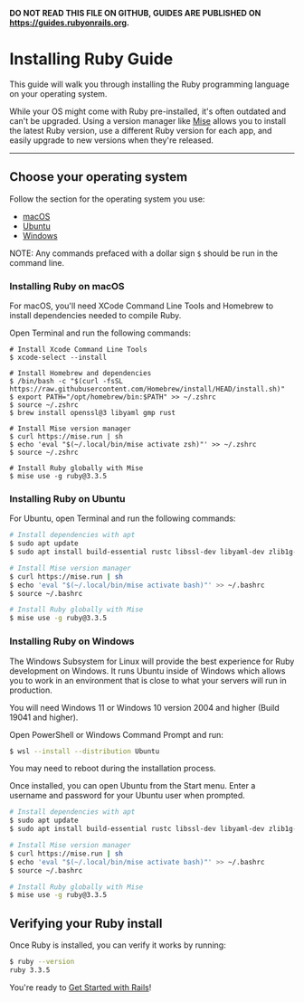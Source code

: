 **DO NOT READ THIS FILE ON GITHUB, GUIDES ARE PUBLISHED ON https://guides.rubyonrails.org.**

Installing Ruby Guide
=====================

This guide will walk you through installing the Ruby programming language on your operating system.

While your OS might come with Ruby pre-installed, it's often outdated and can't be upgraded. Using a version manager like [Mise](https://mise.jdx.dev/getting-started.html) allows you to install the latest Ruby version, use a different Ruby version for each app, and easily upgrade to new versions when they're released.

--------------------------------------------------------------------------------

## Choose your operating system

Follow the section for the operating system you use:

* [macOS](#installing-ruby-on-macos)
* [Ubuntu](#installing-ruby-on-ubuntu)
* [Windows](#installing-ruby-on-windows)

NOTE: Any commands prefaced with a dollar sign `$` should be run in the command line.

### Installing Ruby on macOS

For macOS, you'll need XCode Command Line Tools and Homebrew to install dependencies needed to compile Ruby.

Open Terminal and run the following commands:

```shell
# Install Xcode Command Line Tools
$ xcode-select --install

# Install Homebrew and dependencies
$ /bin/bash -c "$(curl -fsSL https://raw.githubusercontent.com/Homebrew/install/HEAD/install.sh)"
$ export PATH="/opt/homebrew/bin:$PATH" >> ~/.zshrc
$ source ~/.zshrc
$ brew install openssl@3 libyaml gmp rust

# Install Mise version manager
$ curl https://mise.run | sh
$ echo 'eval "$(~/.local/bin/mise activate zsh)"' >> ~/.zshrc
$ source ~/.zshrc

# Install Ruby globally with Mise
$ mise use -g ruby@3.3.5
```

### Installing Ruby on Ubuntu

For Ubuntu, open Terminal and run the following commands:

```bash
# Install dependencies with apt
$ sudo apt update
$ sudo apt install build-essential rustc libssl-dev libyaml-dev zlib1g-dev libgmp-dev

# Install Mise version manager
$ curl https://mise.run | sh
$ echo 'eval "$(~/.local/bin/mise activate bash)"' >> ~/.bashrc
$ source ~/.bashrc

# Install Ruby globally with Mise
$ mise use -g ruby@3.3.5
```

### Installing Ruby on Windows

The Windows Subsystem for Linux will provide the best experience for Ruby development on Windows. It runs Ubuntu inside of Windows which allows you to work in an environment that is close to what your servers will run in production.

You will need Windows 11 or Windows 10 version 2004 and higher (Build 19041 and higher).

Open PowerShell or Windows Command Prompt and run:

```bash
$ wsl --install --distribution Ubuntu
```

You may need to reboot during the installation process.

Once installed, you can open Ubuntu from the Start menu. Enter a username and password for your Ubuntu user when prompted.

```bash
# Install dependencies with apt
$ sudo apt update
$ sudo apt install build-essential rustc libssl-dev libyaml-dev zlib1g-dev libgmp-dev

# Install Mise version manager
$ curl https://mise.run | sh
$ echo 'eval "$(~/.local/bin/mise activate bash)"' >> ~/.bashrc
$ source ~/.bashrc

# Install Ruby globally with Mise
$ mise use -g ruby@3.3.5
```

Verifying your Ruby install
---------------------------

Once Ruby is installed, you can verify it works by running:

```bash
$ ruby --version
ruby 3.3.5
```

You're ready to [Get Started with Rails](getting_started.html)!